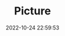 ---
weight: 1
images:
- /images/edited/151.jpeg
title: Picture
date: 2022-10-24 22:59:53
tags:
- luminar
- work
---